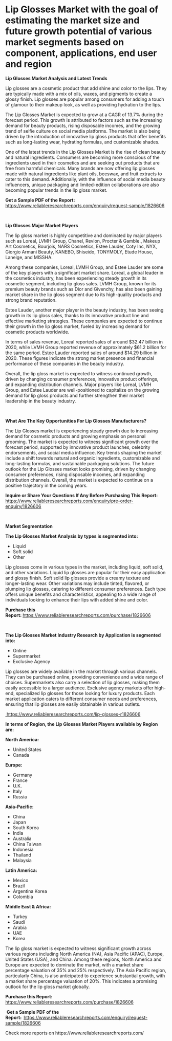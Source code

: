 <p><h1>Lip Glosses Market with the goal of estimating the market size and future growth potential of various market segments based on component, applications, end user and region</h1></p><p><strong>Lip Glosses Market Analysis and Latest Trends</strong></p>
<p><p>Lip glosses are a cosmetic product that add shine and color to the lips. They are typically made with a mix of oils, waxes, and pigments to create a glossy finish. Lip glosses are popular among consumers for adding a touch of glamour to their makeup look, as well as providing hydration to the lips.</p><p>The Lip Glosses Market is expected to grow at a CAGR of 13.7% during the forecast period. This growth is attributed to factors such as the increasing demand for beauty products, rising disposable incomes, and the growing trend of selfie culture on social media platforms. The market is also being driven by the introduction of innovative lip gloss products that offer benefits such as long-lasting wear, hydrating formulas, and customizable shades.</p><p>One of the latest trends in the Lip Glosses Market is the rise of clean beauty and natural ingredients. Consumers are becoming more conscious of the ingredients used in their cosmetics and are seeking out products that are free from harmful chemicals. Many brands are now offering lip glosses made with natural ingredients like plant oils, beeswax, and fruit extracts to cater to this demand. Additionally, with the influence of social media beauty influencers, unique packaging and limited-edition collaborations are also becoming popular trends in the lip gloss market.</p></p>
<p><strong>Get a Sample PDF of the Report:&nbsp;</strong> <a href="https://www.reliableresearchreports.com/enquiry/request-sample/1826606">https://www.reliableresearchreports.com/enquiry/request-sample/1826606</a></p>
<p>&nbsp;</p>
<p><strong>Lip Glosses Major Market Players</strong></p>
<p><p>The lip gloss market is highly competitive and dominated by major players such as Loreal, LVMH Group, Chanel, Revlon, Procter & Gamble., Makeup Art Cosmetics, Bourjois, NARS Cosmetics, Estee Lauder, Coty Inc, NYX, Giorgio Armani Beauty, KANEBO, Shiseido, TONYMOLY, Etude House, Laneige, and MISSHA. </p><p>Among these companies, Loreal, LVMH Group, and Estee Lauder are some of the key players with a significant market share. Loreal, a global leader in the cosmetics industry, has been experiencing steady growth in its cosmetic segment, including lip gloss sales. LVMH Group, known for its premium beauty brands such as Dior and Givenchy, has also been gaining market share in the lip gloss segment due to its high-quality products and strong brand reputation. </p><p>Estee Lauder, another major player in the beauty industry, has been seeing growth in its lip gloss sales, thanks to its innovative product line and effective marketing strategies. These companies are expected to continue their growth in the lip gloss market, fueled by increasing demand for cosmetic products worldwide.</p><p>In terms of sales revenue, Loreal reported sales of around $32.47 billion in 2020, while LVMH Group reported revenue of approximately $61.2 billion for the same period. Estee Lauder reported sales of around $14.29 billion in 2020. These figures indicate the strong market presence and financial performance of these companies in the beauty industry.</p><p>Overall, the lip gloss market is expected to witness continued growth, driven by changing consumer preferences, innovative product offerings, and expanding distribution channels. Major players like Loreal, LVMH Group, and Estee Lauder are well-positioned to capitalize on the growing demand for lip gloss products and further strengthen their market leadership in the beauty industry.</p></p>
<p>&nbsp;</p>
<p><strong>What Are The Key Opportunities For Lip Glosses Manufacturers?</strong></p>
<p><p>The Lip Glosses market is experiencing steady growth due to increasing demand for cosmetic products and growing emphasis on personal grooming. The market is expected to witness significant growth over the forecast period, supported by innovative product launches, celebrity endorsements, and social media influence. Key trends shaping the market include a shift towards natural and organic ingredients, customizable and long-lasting formulas, and sustainable packaging solutions. The future outlook for the Lip Glosses market looks promising, driven by changing consumer preferences, rising disposable incomes, and expanding distribution channels. Overall, the market is expected to continue on a positive trajectory in the coming years.</p></p>
<p><strong>Inquire or Share Your Questions If Any Before Purchasing This Report:</strong> <a href="https://www.reliableresearchreports.com/enquiry/pre-order-enquiry/1826606">https://www.reliableresearchreports.com/enquiry/pre-order-enquiry/1826606</a></p>
<p>&nbsp;</p>
<p><strong>Market Segmentation</strong></p>
<p><strong>The Lip Glosses Market Analysis by types is segmented into:</strong></p>
<p><ul><li>Liquid</li><li>Soft solid</li><li>Other</li></ul></p>
<p><p>Lip glosses come in various types in the market, including liquid, soft solid, and other variations. Liquid lip glosses are popular for their easy application and glossy finish. Soft solid lip glosses provide a creamy texture and longer-lasting wear. Other variations may include tinted, flavored, or plumping lip glosses, catering to different consumer preferences. Each type offers unique benefits and characteristics, appealing to a wide range of individuals looking to enhance their lips with added shine and color.</p></p>
<p><strong>Purchase this Report:&nbsp;</strong><a href="https://www.reliableresearchreports.com/purchase/1826606">https://www.reliableresearchreports.com/purchase/1826606</a></p>
<p>&nbsp;</p>
<p><strong>The Lip Glosses Market Industry Research by Application is segmented into:</strong></p>
<p><ul><li>Online</li><li>Supermarket</li><li>Exclusive Agency</li></ul></p>
<p><p>Lip glosses are widely available in the market through various channels. They can be purchased online, providing convenience and a wide range of choices. Supermarkets also carry a selection of lip glosses, making them easily accessible to a larger audience. Exclusive agency markets offer high-end, specialized lip glosses for those looking for luxury products. Each market application caters to different consumer needs and preferences, ensuring that lip glosses are easily obtainable in various outlets.</p></p>
<p><a href="https://www.reliableresearchreports.com/lip-glosses-r1826606">&nbsp;https://www.reliableresearchreports.com/lip-glosses-r1826606</a></p>
<p><strong>In terms of Region, the Lip Glosses Market Players available by Region are:</strong></p>
<p>
    <p> <strong> North America: </strong>
        <ul>
            <li>United States</li>
            <li>Canada</li>
        </ul>
        </p> 
    <p> <strong> Europe: </strong>
        <ul>
            <li>Germany</li>
            <li>France</li>
            <li>U.K.</li>
            <li>Italy</li>
            <li>Russia</li>
        </ul>
        </p> 
    <p> <strong> Asia-Pacific: </strong>
        <ul>
            <li>China</li>
            <li>Japan</li>
            <li>South Korea</li>
            <li>India</li>
            <li>Australia</li>
            <li>China Taiwan</li>
            <li>Indonesia</li>
            <li>Thailand</li>
            <li>Malaysia</li>
        </ul>
        </p> 
    <p> <strong> Latin America: </strong>
        <ul>
            <li>Mexico</li>
            <li>Brazil</li>
            <li>Argentina Korea</li>
            <li>Colombia</li>
        </ul>
        </p> 
    <p> <strong> Middle East & Africa: </strong>
        <ul>
            <li>Turkey</li>
            <li>Saudi</li>
            <li>Arabia</li>
            <li>UAE</li>
            <li>Korea</li>
        </ul>
    </p>
    </p>
<p><p>The lip gloss market is expected to witness significant growth across various regions including North America (NA), Asia Pacific (APAC), Europe, United States (USA), and China. Among these regions, North America and Europe are expected to dominate the market, with a market share percentage valuation of 35% and 25% respectively. The Asia Pacific region, particularly China, is also anticipated to experience substantial growth, with a market share percentage valuation of 20%. This indicates a promising outlook for the lip gloss market globally.</p></p>
<p><strong>Purchase this Report: </strong><a href="https://www.reliableresearchreports.com/purchase/1826606">https://www.reliableresearchreports.com/purchase/1826606</a></p>
<p>&nbsp;<strong>Get a Sample PDF of the Report:&nbsp;&nbsp;</strong><a href="https://www.reliableresearchreports.com/enquiry/request-sample/1826606">https://www.reliableresearchreports.com/enquiry/request-sample/1826606</a></p>
<p><strong></strong></p>
<p>Check more reports on https://www.reliableresearchreports.com/</p>